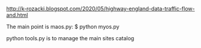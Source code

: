 http://k-rozacki.blogspot.com/2020/05/highway-england-data-traffic-flow-and.html

The main point is maos.py:
$ python myos.py

python tools.py is to manage the main sites catalog
